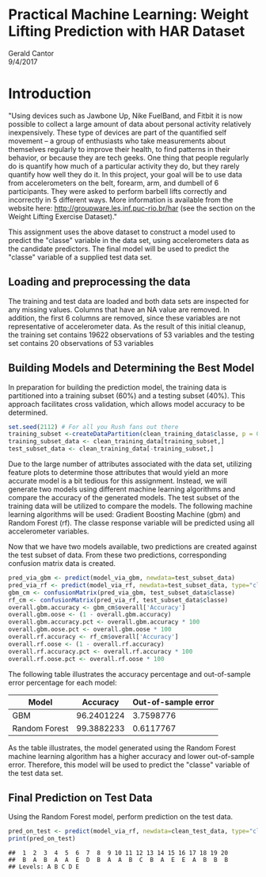 # Practical Machine Learning: Weight Lifting Prediction with HAR Dataset
Gerald Cantor  
9/4/2017  


# Introduction
"Using devices such as Jawbone Up, Nike FuelBand, and Fitbit it is now possible to collect a large amount of data about personal activity relatively inexpensively. These type of devices are part of the quantified self movement – a group of enthusiasts who take measurements about themselves regularly to improve their health, to find patterns in their behavior, or because they are tech geeks. One thing that people regularly do is quantify how much of a particular activity they do, but they rarely quantify how well they do it. In this project, your goal will be to use data from accelerometers on the belt, forearm, arm, and dumbell of 6 participants. They were asked to perform barbell lifts correctly and incorrectly in 5 different ways. More information is available from the website here: http://groupware.les.inf.puc-rio.br/har (see the section on the Weight Lifting Exercise Dataset)."

This assignment uses the above dataset to construct a model used to predict the "classe" variable in the data set, using accelerometers data as the candidate predictors. The final model will be used to predict the "classe" variable of a supplied test data set.

## Loading and preprocessing the data


The training and test data are loaded and both data sets are inspected for any missing values. Columns that have an NA value are removed. In addition, the first 6 columns are removed, since these variables are not representative of accelerometer data. As the result of this initial cleanup, the training set contains 19622 observations of 53 variables and the testing set contains 20 observations of 53 variables

## Building Models and Determining the Best Model
In preparation for building the prediction model, the training data is partitioned into a training subset (60%) and a testing subset (40%). This approach facilitates cross validation, which allows model accuracy to be determined.

```r
set.seed(2112) # For all you Rush fans out there
training_subset <-createDataPartition(clean_training_data$classe, p = 0.6, list=FALSE)
training_subset_data <- clean_training_data[training_subset,]
test_subset_data <- clean_training_data[-training_subset,]
```
Due to the large number of attributes associated with the data set, utilizing feature plots to determine those attributes that would yield an more accurate model is a bit tedious for this assignment. Instead, we will generate two models using different machine learning algorithms and compare the accuracy of the generated models. The test subset of the training data will be utilized to compare the models. The following machine learning algorithms will be used: Gradient Boosting Machine (gbm) and Random Forest (rf). The classe response variable will be predicted using all accelerometer variables.

Now that we have two models available, two predictions are created against the test subset of data. From these two predictions, corresponding confusion matrix data is created. 

```r
pred_via_gbm <- predict(model_via_gbm, newdata=test_subset_data)
pred_via_rf <- predict(model_via_rf, newdata=test_subset_data, type="class")
gbm_cm <- confusionMatrix(pred_via_gbm, test_subset_data$classe)
rf_cm <- confusionMatrix(pred_via_rf, test_subset_data$classe)
overall.gbm.accuracy <- gbm_cm$overall['Accuracy']
overall.gbm.oose <- (1 - overall.gbm.accuracy)
overall.gbm.accuracy.pct <- overall.gbm.accuracy * 100
overall.gbm.oose.pct <- overall.gbm.oose * 100
overall.rf.accuracy <- rf_cm$overall['Accuracy']
overall.rf.oose <- (1 - overall.rf.accuracy)
overall.rf.accuracy.pct <- overall.rf.accuracy * 100
overall.rf.oose.pct <- overall.rf.oose * 100
```
The following table illustrates the accuracy percentage and out-of-sample error percentage for each model:

| Model | Accuracy | Out-of-sample error |
|--|-----------|--------------|
|GBM | 96.2401224 | 3.7598776 |
|Random Forest | 99.3882233 | 0.6117767  |

As the table illustrates, the model generated using the Random Forest machine learning algorithm has a higher accuracy and lower out-of-sample error. Therefore, this model will be used to predict the "classe" variable of the test data set.

## Final Prediction on Test Data
Using the Random Forest model, perform prediction on the test data.

```r
pred_on_test <- predict(model_via_rf, newdata=clean_test_data, type="class")
print(pred_on_test)
```

```
##  1  2  3  4  5  6  7  8  9 10 11 12 13 14 15 16 17 18 19 20 
##  B  A  B  A  A  E  D  B  A  A  B  C  B  A  E  E  A  B  B  B 
## Levels: A B C D E
```
